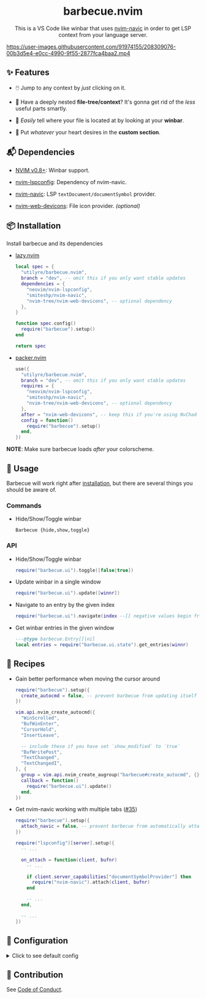 <h1 align="center">barbecue.nvim</h1>

<p align="center">
  This is a VS Code like winbar that uses
  <a href="https://github.com/SmiteshP/nvim-navic">nvim-navic</a>
  in order to get LSP context from your language server.
</p>

https://user-images.githubusercontent.com/91974155/208309076-00b3d5e4-e0cc-4990-9f55-2877fca4baa2.mp4

## ✨ Features

- 🖱️ Jump to any context by _just_ clicking on it.

- 🌲 Have a deeply nested **file-tree/context**? It's gonna get rid of the
  _less_ useful parts smartly.

- 📂 _Easily_ tell where your file is located at by looking at your **winbar**.

- 📜 Put _whatever_ your heart desires in the **custom section**.

## 📬 Dependencies

- [NVIM v0.8+](https://github.com/neovim/neovim/releases/latest): Winbar
  support.

- [nvim-lspconfig](https://github.com/neovim/nvim-lspconfig): Dependency of
  nvim-navic.

- [nvim-navic](https://github.com/smiteshp/nvim-navic): LSP
  `textDocument/documentSymbol` provider.

- [nvim-web-devicons](https://github.com/nvim-tree/nvim-web-devicons): File icon
  provider. _(optional)_

## 📦 Installation

Install barbecue and its dependencies

- [lazy.nvim](https://github.com/folke/lazy.nvim)

  ```lua
  local spec = {
    "utilyre/barbecue.nvim",
    branch = "dev", -- omit this if you only want stable updates
    dependencies = {
      "neovim/nvim-lspconfig",
      "smiteshp/nvim-navic",
      "nvim-tree/nvim-web-devicons", -- optional dependency
    },
  }

  function spec.config()
    require("barbecue").setup()
  end

  return spec
  ```

- [packer.nvim](https://github.com/wbthomason/packer.nvim)

  ```lua
  use({
    "utilyre/barbecue.nvim",
    branch = "dev", -- omit this if you only want stable updates
    requires = {
      "neovim/nvim-lspconfig",
      "smiteshp/nvim-navic",
      "nvim-tree/nvim-web-devicons", -- optional dependency
    },
    after = "nvim-web-devicons", -- keep this if you're using NvChad
    config = function()
      require("barbecue").setup()
    end,
  })
  ```

**NOTE**: Make sure barbecue loads _after_ your colorscheme.

## 🚀 Usage

Barbecue will work right after [installation](#-installation), but there are
several things you should be aware of.

### Commands

- Hide/Show/Toggle winbar

  ```vim
  Barbecue {hide,show,toggle}
  ```

### API

- Hide/Show/Toggle winbar

  ```lua
  require("barbecue.ui").toggle([false|true])
  ```

- Update winbar in a single window

  ```lua
  require("barbecue.ui").update([winnr])
  ```

- Navigate to an entry by the given index

  ```lua
  require("barbecue.ui").navigate(index --[[ negative values begin from the end ]], [winnr])
  ```

- Get winbar entries in the given window

  ```lua
  ---@type barbecue.Entry[]|nil
  local entries = require("barbecue.ui.state").get_entries(winnr)
  ```

## 🍴 Recipes

- Gain better performance when moving the cursor around

  ```lua
  require("barbecue").setup({
    create_autocmd = false, -- prevent barbecue from updating itself automatically
  })

  vim.api.nvim_create_autocmd({
    "WinScrolled",
    "BufWinEnter",
    "CursorHold",
    "InsertLeave",

    -- include these if you have set `show_modified` to `true`
    "BufWritePost",
    "TextChanged",
    "TextChangedI",
  }, {
    group = vim.api.nvim_create_augroup("barbecue#create_autocmd", {}),
    callback = function()
      require("barbecue.ui").update()
    end,
  })
  ```

- Get nvim-navic working with multiple tabs ([#35](/../../issues/35))

  ```lua
  require("barbecue").setup({
    attach_navic = false, -- prevent barbecue from automatically attaching nvim-navic
  })

  require("lspconfig")[server].setup({
    -- ...

    on_attach = function(client, bufnr)
      -- ...

      if client.server_capabilities["documentSymbolProvider"] then
        require("nvim-navic").attach(client, bufnr)
      end

      -- ...
    end,

    -- ...
  })
  ```

## 🚠 Configuration

<details>
  <summary>Click to see default config</summary>

  ```lua
  {
    ---whether to show/use navic in the winbar
    ---@type boolean
    show_navic = true,

    ---whether to attach navic to language servers automatically
    ---@type boolean
    attach_navic = true,

    ---whether to create winbar updater autocmd
    ---@type boolean
    create_autocmd = true,

    ---buftypes to enable winbar in
    ---@type string[]
    include_buftypes = { "" },

    ---filetypes not to enable winbar in
    ---@type string[]
    exclude_filetypes = { "gitcommit", "toggleterm" },

    modifiers = {
      ---filename modifiers applied to dirname
      ---@type string
      dirname = ":~:.",

      ---filename modifiers applied to basename
      ---@type string
      basename = "",
    },

    ---returns a string to be shown at the end of winbar
    ---@type fun(bufnr: number): string
    custom_section = function()
      return ""
    end,

    ---`auto` uses your current colorscheme's theme or generates a theme based on it
    ---`string` is the theme name to be used (theme should be located under `barbecue.theme` module)
    ---`barbecue.Theme` is a table that overrides the `auto` theme detection/generation
    ---@type "auto"|string|barbecue.Theme
    theme = "auto",

    ---whether to replace file icon with the modified symbol when buffer is modified
    ---@type boolean
    show_modified = false,

    symbols = {
      ---modification indicator
      ---@type string
      modified = "●",

      ---truncation indicator
      ---@type string
      ellipsis = "…",

      ---entry separator
      ---@type string
      separator = "",
    },

    ---icons for different context entry kinds
    ---`false` to disable kind icons
    ---@type table<string, string>|false
    kinds = {
      File = "",
      Module = "",
      Namespace = "",
      Package = "",
      Class = "",
      Method = "",
      Property = "",
      Field = "",
      Constructor = "",
      Enum = "",
      Interface = "",
      Function = "",
      Variable = "",
      Constant = "",
      String = "",
      Number = "",
      Boolean = "",
      Array = "",
      Object = "",
      Key = "",
      Null = "",
      EnumMember = "",
      Struct = "",
      Event = "",
      Operator = "",
      TypeParameter = "",
    },
  }
  ```
</details>

## 👥 Contribution

See [Code of Conduct](/CODEOFCONDUCT.md).

